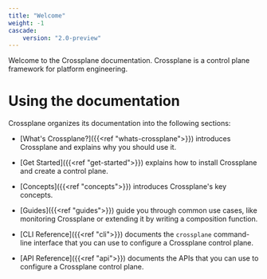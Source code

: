 ```yaml
---
title: "Welcome"
weight: -1
cascade:
    version: "2.0-preview"
---
```


Welcome to the Crossplane documentation. Crossplane is a control plane framework
for platform engineering. 

# Using the documentation

Crossplane organizes its documentation into the following sections:

* [What's Crossplane?]({{<ref "whats-crossplane">}}) introduces Crossplane
  and explains why you should use it.

* [Get Started]({{<ref "get-started">}}) explains how to install Crossplane and
  create a control plane.

* [Concepts]({{<ref "concepts">}}) introduces Crossplane's key concepts.

* [Guides]({{<ref "guides">}}) guide you through common use cases, like
  monitoring Crossplane or extending it by writing a composition function.

* [CLI Reference]({{<ref "cli">}}) documents the `crossplane` command-line
  interface that you can use to configure a Crossplane control plane.

* [API Reference]({{<ref "api">}}) documents the APIs that you can use to
  configure a Crossplane control plane.
